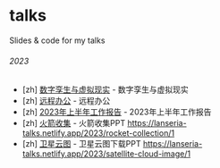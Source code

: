 # talks

Slides &amp; code for my talks

###### 2023

- [zh] [数字孪生与虚拟现实](./2022-11-28) - 数字孪生与虚拟现实
- [zh] [远程办公](./2022-12-17) - 远程办公
- [zh] [2023年上半年工作报告](./2023-06-30) - 2023年上半年工作报告
- [zh] [火箭收集](./2023-08-23) - 火箭收集PPT https://lanseria-talks.netlify.app/2023/rocket-collection/1 
- [zh] [卫星云图](./2023-08-28) - 卫星云图下载PPT https://lanseria-talks.netlify.app/2023/satellite-cloud-image/1 


